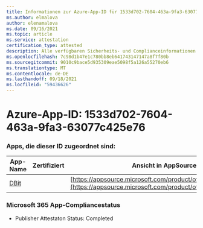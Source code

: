 ```yaml
---
title: Informationen zur Azure-App-ID für 1533d702-7604-463a-9fa3-63077c425e76
ms.author: elmalova
author: elenamalova
ms.date: 09/16/2021
ms.topic: article
ms.service: attestation
certification_type: attested
description: Alle verfügbaren Sicherheits- und Complianceinformationen für 1533d702-7604-463a-9fa3-63077c425e76.
ms.openlocfilehash: 7c98d1b47e1c780bb8eb641743147147a8f7f80b
ms.sourcegitcommit: 9010c9bace5d935309eae5098f5a126a55270eb6
ms.translationtype: MT
ms.contentlocale: de-DE
ms.lasthandoff: 09/18/2021
ms.locfileid: "59436626"
---
```

# <a name="azure-app-id-1533d702-7604-463a-9fa3-63077c425e76"></a>Azure-App-ID: 1533d702-7604-463a-9fa3-63077c425e76


### <a name="apps-associated-with-this-id"></a>Apps, die dieser ID zugeordnet sind:
| **App-Name** | **Zertifiziert** | **Ansicht in AppSource** |
|--------------|---------------|-----------------------|
| [DBit](https://docs.microsoft.com/microsoft-365-app-certification/forward/WA200001536) |  | [https://appsource.microsoft.com/product/office/WA200001536](https://appsource.microsoft.com/product/office/WA200001536) |

### <a name="microsoft-365-app-compliance-status"></a>Microsoft 365 App-Compliancestatus
- Publisher Attestaton Status: Completed
